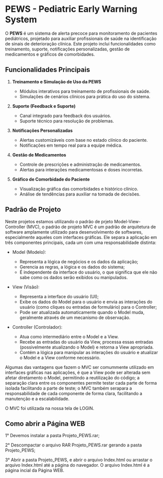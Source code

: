 # PEWS - Pediatric Early Warning System

O **PEWS** é um sistema de alerta precoce para monitoramento de pacientes pediátricos, projetado para auxiliar profissionais de saúde na identificação de sinais de deterioração clínica. Este projeto inclui funcionalidades como treinamento, suporte, notificações personalizadas, gestão de medicamentos e gráficos de comorbidades.

## Funcionalidades Principais

1. **Treinamento e Simulação de Uso da PEWS**
   - Módulos interativos para treinamento de profissionais de saúde.
   - Simulações de cenários clínicos para prática do uso do sistema.

2. **Suporte (Feedback e Suporte)**
   - Canal integrado para feedback dos usuários.
   - Suporte técnico para resolução de problemas.

3. **Notificações Personalizadas**
   - Alertas customizáveis com base no estado clínico do paciente.
   - Notificações em tempo real para a equipe médica.

4. **Gestão de Medicamentos**
   - Controle de prescrições e administração de medicamentos.
   - Alertas para interações medicamentosas e doses incorretas.

5. **Gráfico de Comorbidade do Paciente**
   - Visualização gráfica das comorbidades e histórico clínico.
   - Análise de tendências para auxiliar na tomada de decisões.


## Padrão de Projeto


   Neste projetos estamos utilizando o padrão de prjeto Model-View-Controller (MVC), o padrão de projeto MVC é um padrão de arquitetura de software amplamente utilizado para desenvolvimento de softwares, especialmente aqueles com interfaces gráficas. Ele separa a aplicação em três componentes principais, cada um com uma responsabilidade distinta: 
   
   * Model (Modelo):
      - Representa a lógica de negócios e os dados da aplicação;
      - Gerencia as regras, a lógica e os dados do sistema;
      - É independente da interface do usuário, o que significa que ele não sabe como os dados serão exibidos ou manipulados.

   * View (Visão):
      - Representa a interface do usuário (UI);
      - Exibe os dados do Model para o usuário e envia as interações do usuário (como cliques ou entradas de formulário) para o Controller;
      - Pode ser atualizada automaticamente quando o Model muda, geralmente através de um mecanismo de observação.

   * Controller (Controlador):
      - Atua como intermediário entre o Model e a View.
      - Recebe as entradas do usuário da View, processa essas entradas (possivelmente atualizando o Model) e retorna a View apropriada.
      - Contém a lógica para manipular as interações do usuário e atualizar o Model e a View conforme necessário.

   Algumas das vantagens que fazem o MVC ser comummente utilizado em interfaces gráficas nas aplicações, é que a View pode ser alterada sem afetar diretamento o Model,  permitindo a reutilização do código; a separação clara entre os componentes permite testar cada parte de forma isolada facilitando a parte de teste; o MVC também serapara a responsabilidade de cada componente de forma clara, facilitando a manutenção e a escalabilidade.

   O MVC foi utilizada na nossa tela de LOGIN.


## Como abrir a Página WEB

   1° Devemos instalar a pasta Projeto_PEWS.rar;
   
   2° Descompactar o arquivo RAR Projeto_PEWS.rar gerando a pasta Projeto_PEWS;
   
   3° Abrir a pasta Projeto_PEWS, e abrir o arquivo Index.html ou arrastar o arquivo Index.html até a página do navegador. O arquivo Index.html é a página incial da Página WEB.
